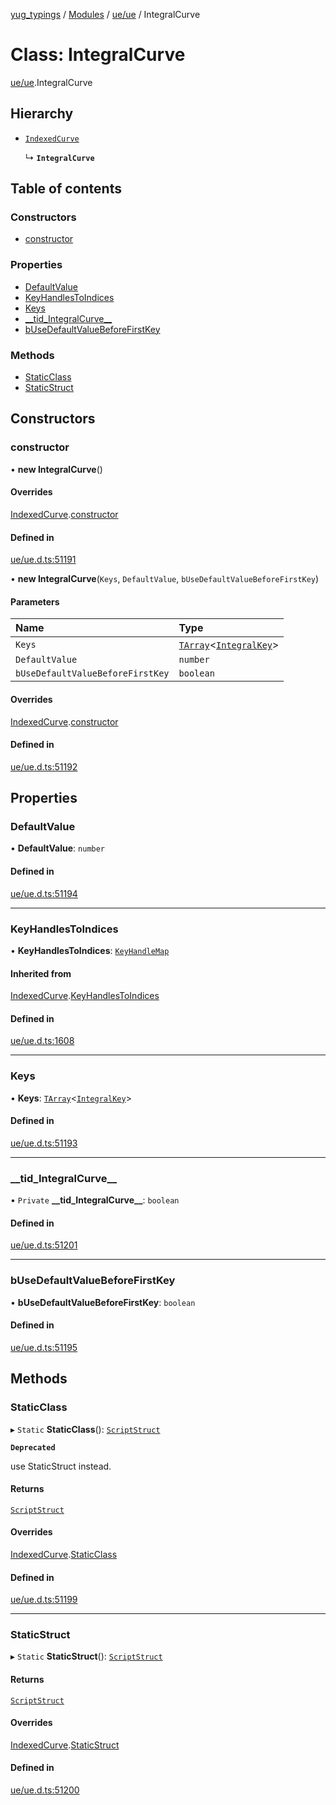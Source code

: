 [yug_typings](../README.md) / [Modules](../modules.md) / [ue/ue](../modules/ue_ue.md) / IntegralCurve

# Class: IntegralCurve

[ue/ue](../modules/ue_ue.md).IntegralCurve

## Hierarchy

- [`IndexedCurve`](ue_ue.IndexedCurve.md)

  ↳ **`IntegralCurve`**

## Table of contents

### Constructors

- [constructor](ue_ue.IntegralCurve.md#constructor)

### Properties

- [DefaultValue](ue_ue.IntegralCurve.md#defaultvalue)
- [KeyHandlesToIndices](ue_ue.IntegralCurve.md#keyhandlestoindices)
- [Keys](ue_ue.IntegralCurve.md#keys)
- [\_\_tid\_IntegralCurve\_\_](ue_ue.IntegralCurve.md#__tid_integralcurve__)
- [bUseDefaultValueBeforeFirstKey](ue_ue.IntegralCurve.md#busedefaultvaluebeforefirstkey)

### Methods

- [StaticClass](ue_ue.IntegralCurve.md#staticclass)
- [StaticStruct](ue_ue.IntegralCurve.md#staticstruct)

## Constructors

### constructor

• **new IntegralCurve**()

#### Overrides

[IndexedCurve](ue_ue.IndexedCurve.md).[constructor](ue_ue.IndexedCurve.md#constructor)

#### Defined in

[ue/ue.d.ts:51191](https://github.com/YugMetaverse/yug_typings/blob/25cad34/ue/ue.d.ts#L51191)

• **new IntegralCurve**(`Keys`, `DefaultValue`, `bUseDefaultValueBeforeFirstKey`)

#### Parameters

| Name | Type |
| :------ | :------ |
| `Keys` | [`TArray`](../interfaces/ue_puerts.TArray.md)<[`IntegralKey`](ue_ue.IntegralKey.md)\> |
| `DefaultValue` | `number` |
| `bUseDefaultValueBeforeFirstKey` | `boolean` |

#### Overrides

[IndexedCurve](ue_ue.IndexedCurve.md).[constructor](ue_ue.IndexedCurve.md#constructor)

#### Defined in

[ue/ue.d.ts:51192](https://github.com/YugMetaverse/yug_typings/blob/25cad34/ue/ue.d.ts#L51192)

## Properties

### DefaultValue

• **DefaultValue**: `number`

#### Defined in

[ue/ue.d.ts:51194](https://github.com/YugMetaverse/yug_typings/blob/25cad34/ue/ue.d.ts#L51194)

___

### KeyHandlesToIndices

• **KeyHandlesToIndices**: [`KeyHandleMap`](ue_ue.KeyHandleMap.md)

#### Inherited from

[IndexedCurve](ue_ue.IndexedCurve.md).[KeyHandlesToIndices](ue_ue.IndexedCurve.md#keyhandlestoindices)

#### Defined in

[ue/ue.d.ts:1608](https://github.com/YugMetaverse/yug_typings/blob/25cad34/ue/ue.d.ts#L1608)

___

### Keys

• **Keys**: [`TArray`](../interfaces/ue_puerts.TArray.md)<[`IntegralKey`](ue_ue.IntegralKey.md)\>

#### Defined in

[ue/ue.d.ts:51193](https://github.com/YugMetaverse/yug_typings/blob/25cad34/ue/ue.d.ts#L51193)

___

### \_\_tid\_IntegralCurve\_\_

• `Private` **\_\_tid\_IntegralCurve\_\_**: `boolean`

#### Defined in

[ue/ue.d.ts:51201](https://github.com/YugMetaverse/yug_typings/blob/25cad34/ue/ue.d.ts#L51201)

___

### bUseDefaultValueBeforeFirstKey

• **bUseDefaultValueBeforeFirstKey**: `boolean`

#### Defined in

[ue/ue.d.ts:51195](https://github.com/YugMetaverse/yug_typings/blob/25cad34/ue/ue.d.ts#L51195)

## Methods

### StaticClass

▸ `Static` **StaticClass**(): [`ScriptStruct`](ue_ue.ScriptStruct.md)

**`Deprecated`**

use StaticStruct instead.

#### Returns

[`ScriptStruct`](ue_ue.ScriptStruct.md)

#### Overrides

[IndexedCurve](ue_ue.IndexedCurve.md).[StaticClass](ue_ue.IndexedCurve.md#staticclass)

#### Defined in

[ue/ue.d.ts:51199](https://github.com/YugMetaverse/yug_typings/blob/25cad34/ue/ue.d.ts#L51199)

___

### StaticStruct

▸ `Static` **StaticStruct**(): [`ScriptStruct`](ue_ue.ScriptStruct.md)

#### Returns

[`ScriptStruct`](ue_ue.ScriptStruct.md)

#### Overrides

[IndexedCurve](ue_ue.IndexedCurve.md).[StaticStruct](ue_ue.IndexedCurve.md#staticstruct)

#### Defined in

[ue/ue.d.ts:51200](https://github.com/YugMetaverse/yug_typings/blob/25cad34/ue/ue.d.ts#L51200)
